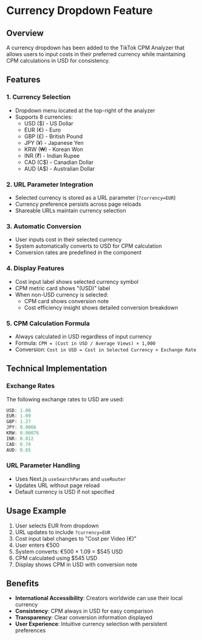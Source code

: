# Currency Dropdown Feature

## Overview
A currency dropdown has been added to the TikTok CPM Analyzer that allows users to input costs in their preferred currency while maintaining CPM calculations in USD for consistency.

## Features

### 1. Currency Selection
- Dropdown menu located at the top-right of the analyzer
- Supports 8 currencies:
  - USD ($) - US Dollar
  - EUR (€) - Euro
  - GBP (£) - British Pound
  - JPY (¥) - Japanese Yen
  - KRW (₩) - Korean Won
  - INR (₹) - Indian Rupee
  - CAD (C$) - Canadian Dollar
  - AUD (A$) - Australian Dollar

### 2. URL Parameter Integration
- Selected currency is stored as a URL parameter (`?currency=EUR`)
- Currency preference persists across page reloads
- Shareable URLs maintain currency selection

### 3. Automatic Conversion
- User inputs cost in their selected currency
- System automatically converts to USD for CPM calculation
- Conversion rates are predefined in the component

### 4. Display Features
- Cost input label shows selected currency symbol
- CPM metric card shows "(USD)" label
- When non-USD currency is selected:
  - CPM card shows conversion note
  - Cost efficiency insight shows detailed conversion breakdown

### 5. CPM Calculation Formula
- Always calculated in USD regardless of input currency
- Formula: `CPM = (Cost in USD / Average Views) × 1,000`
- Conversion: `Cost in USD = Cost in Selected Currency × Exchange Rate`

## Technical Implementation

### Exchange Rates
The following exchange rates to USD are used:
```typescript
USD: 1.00
EUR: 1.09
GBP: 1.27
JPY: 0.0066
KRW: 0.00076
INR: 0.012
CAD: 0.74
AUD: 0.65
```

### URL Parameter Handling
- Uses Next.js `useSearchParams` and `useRouter`
- Updates URL without page reload
- Default currency is USD if not specified

## Usage Example

1. User selects EUR from dropdown
2. URL updates to include `?currency=EUR`
3. Cost input label changes to "Cost per Video (€)"
4. User enters €500
5. System converts: €500 × 1.09 = $545 USD
6. CPM calculated using $545 USD
7. Display shows CPM in USD with conversion note

## Benefits

- **International Accessibility**: Creators worldwide can use their local currency
- **Consistency**: CPM always in USD for easy comparison
- **Transparency**: Clear conversion information displayed
- **User Experience**: Intuitive currency selection with persistent preferences